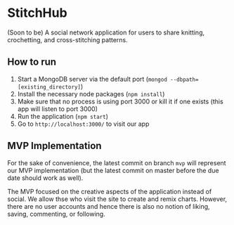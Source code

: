 # StitchHub

(Soon to be) A social network application for users to share knitting, crochetting, and cross-stitching patterns. 

## How to run

1. Start a MongoDB server via the default port (`mongod --dbpath=[existing_directory]`)
2. Install the necessary node packages (`npm install`)
3. Make sure that no process is using port 3000 or kill it if one exists (this app will listen to port 3000)
4. Run the application (`npm start`)
5. Go to `http://localhost:3000/` to visit our app

## MVP Implementation

For the sake of convenience, the latest commit on branch `mvp` will represent our MVP implementation (but the latest commit on master before the due date should work as well).

The MVP focused on the creative aspects of the application instead of social. We allow thse who visit the site to create and remix charts. However, there are no user accounts and hence there is also no notion of liking, saving, commenting, or following.